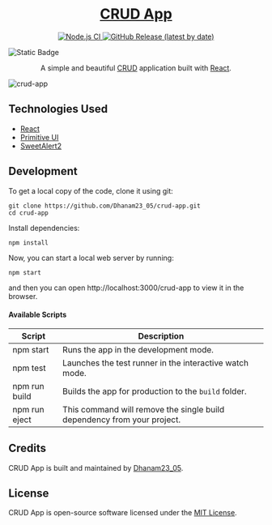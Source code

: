 <h1 align="center">
  <a href="https://github.com/Dhanam23_05/crud-app/">
    CRUD App
  </a>
</h1>

<p align="center">
  <a href="https://github.com/Dhanam23_05/crud-app/actions?query=workflow%3A%22Node.js+CI%22">
    <img src="https://github.com/Dhanam23_05/crud-app/workflows/Node.js%20CI/badge.svg" alt="Node.js CI" />
  </a>
  <a href="https://github.com/Dhanam23_05/crud-app/releases">
    <img src="https://img.shields.io/github/v/release/Dhanam23_05/crud-app" alt="GitHub Release (latest by date)" />
  </a>
  
![Static Badge](https://img.shields.io/badge/LICENSE-MIT-blue?style=for-the-badge)
</p>

<p align="center">
  A simple and beautiful <a href="https://www.codecademy.com/articles/what-is-crud">CRUD</a> application built with <a href="https://reactjs.org">React</a>.
</p>

![crud-app](https://github.com/Dhanam2305/CRUD-APP-REACTJS/assets/167000726/a58bf8a5-3927-45ba-bd7a-8a7f5501faa4)


## Technologies Used

- [React](http://reactjs.org)
- [Primitive UI](https://taniarascia.github.io/primitive)
- [SweetAlert2](https://sweetalert2.github.io)


## Development

To get a local copy of the code, clone it using git:

```
git clone https://github.com/Dhanam23_05/crud-app.git
cd crud-app
```

Install dependencies:

```
npm install
```

Now, you can start a local web server by running:

```
npm start
```

and then you can open http://localhost:3000/crud-app to view it in the browser.

#### Available Scripts

| Script        | Description                                                             |
| ------------- | ----------------------------------------------------------------------- |
| npm start     | Runs the app in the development mode.                                   |
| npm test      | Launches the test runner in the interactive watch mode.                 |
| npm run build | Builds the app for production to the `build` folder.                    |
| npm run eject | This command will remove the single build dependency from your project. |

## Credits

CRUD App is built and maintained by [Dhanam23_05](https://Dhanam23_05.github.io).

## License

CRUD App is open-source software licensed under the [MIT License](https://github.com/Dhanam23_05/crud-app/blob/master/LICENSE).
